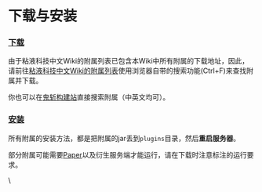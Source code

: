 # 下载与安装

### [下载](https://slimefun-addons-wiki.guizhanss.cn/Install?id=%e4%b8%8b%e8%bd%bd) <a href="#xia-zai" id="xia-zai"></a>

由于粘液科技中文Wiki的附属列表已包含本Wiki中所有附属的下载地址，因此，请前往[粘液科技中文Wiki的附属列表](https://slimefun-wiki.guizhanss.cn/Addons)使用浏览器自带的搜索功能(Ctrl+F)来查找附属并下载。

你也可以在[鬼斩构建站](https://builds.guizhanss.com/)直接搜索附属（中英文均可）。

### [安装](https://slimefun-addons-wiki.guizhanss.cn/Install?id=%e5%ae%89%e8%a3%85) <a href="#an-zhuang" id="an-zhuang"></a>

所有附属的安装方法，都是把附属的jar丢到`plugins`目录，然后**重启服务器**。

部分附属可能需要[Paper](https://papermc.io/downloads)以及衍生服务端才能运行，请在下载时注意标注的运行要求。

\
